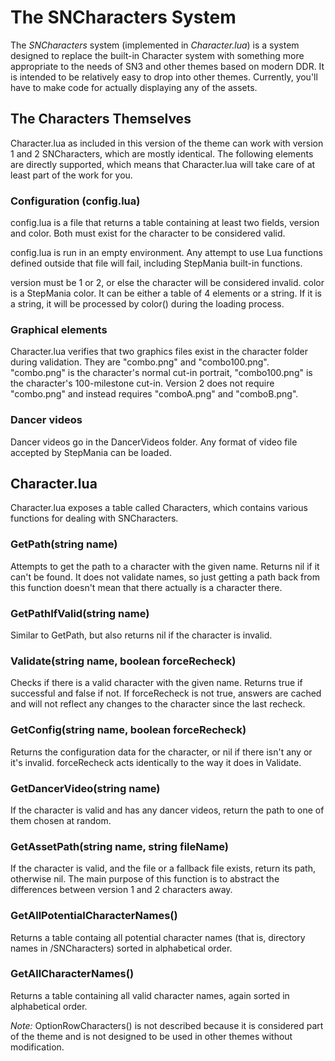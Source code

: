 The SNCharacters System
=======================

The _SNCharacters_ system (implemented in _Character.lua_) is a system designed to replace the built-in Character system with something more appropriate to the needs of SN3 and other themes based on modern DDR. It is intended to be relatively easy to drop into other themes. Currently, you'll have to make code for actually displaying any of the assets.

The Characters Themselves
-------------------------
Character.lua as included in this version of the theme can work with version 1 and 2 SNCharacters, which are mostly identical. The following elements are directly supported, which means that Character.lua will take care of at least part of the work for you.

### Configuration (config.lua) ###
config.lua is a file that returns a table containing at least two fields, version and color. Both must exist for the character to be considered valid.

config.lua is run in an empty environment. Any attempt to use Lua functions defined outside that file will fail, including StepMania built-in functions.

version must be 1 or 2, or else the character will be considered invalid.
color is a StepMania color. It can be either a table of 4 elements or a string. If it is a string, it will be processed by color() during the loading process.

### Graphical elements ###
Character.lua verifies that two graphics files exist in the character folder during validation.
They are "combo.png" and "combo100.png". "combo.png" is the character's normal cut-in portrait, "combo100.png" is the character's 100-milestone cut-in.
Version 2 does not require "combo.png" and instead requires "comboA.png" and "comboB.png".

### Dancer videos ###
Dancer videos go in the DancerVideos folder. Any format of video file accepted by StepMania can be loaded.

Character.lua
-------------
Character.lua exposes a table called Characters, which contains various functions for dealing with SNCharacters.

### GetPath(string name) ###
Attempts to get the path to a character with the given name. Returns nil if it can't be found. It does not validate names, so just getting a path back from this function doesn't mean that there actually is a character there.

### GetPathIfValid(string name) ###
Similar to GetPath, but also returns nil if the character is invalid.

### Validate(string name, boolean forceRecheck) ###
Checks if there is a valid character with the given name. Returns true if successful and false if not. If forceRecheck is not true, answers are cached and will not reflect any changes to the character since the last recheck.

### GetConfig(string name, boolean forceRecheck) ###
Returns the configuration data for the character, or nil if there isn't any or it's invalid. forceRecheck acts identically to the way it does in Validate.

### GetDancerVideo(string name) ###
If the character is valid and has any dancer videos, return the path to one of them chosen at random.

### GetAssetPath(string name, string fileName) ###
If the character is valid, and the file or a fallback file exists, return its path, otherwise nil.
The main purpose of this function is to abstract the differences between version 1 and 2 characters away.

### GetAllPotentialCharacterNames() ###
Returns a table containg all potential character names (that is, directory names in /SNCharacters) sorted in alphabetical order.

### GetAllCharacterNames() ###
Returns a table containing all valid character names, again sorted in alphabetical order.

_Note:_ OptionRowCharacters() is not described because it is considered part of the theme and is not designed to be used in other themes without modification.
